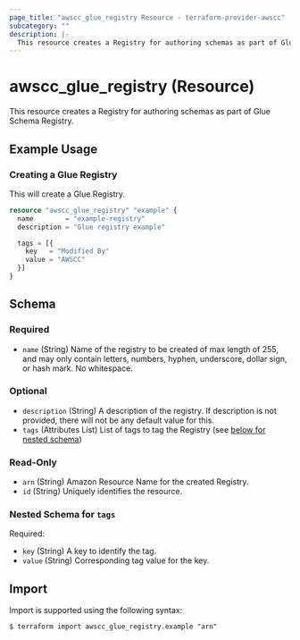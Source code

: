 ```yaml
---
page_title: "awscc_glue_registry Resource - terraform-provider-awscc"
subcategory: ""
description: |-
  This resource creates a Registry for authoring schemas as part of Glue Schema Registry.
---
```


# awscc_glue_registry (Resource)

This resource creates a Registry for authoring schemas as part of Glue Schema Registry.

## Example Usage

### Creating a Glue Registry
This will create a Glue Registry.
```terraform
resource "awscc_glue_registry" "example" {
  name        = "example-registry"
  description = "Glue registry example"

  tags = [{
    key   = "Modified By"
    value = "AWSCC"
  }]
}
```


<!-- schema generated by tfplugindocs -->
## Schema

### Required

- `name` (String) Name of the registry to be created of max length of 255, and may only contain letters, numbers, hyphen, underscore, dollar sign, or hash mark.  No whitespace.

### Optional

- `description` (String) A description of the registry. If description is not provided, there will not be any default value for this.
- `tags` (Attributes List) List of tags to tag the Registry (see [below for nested schema](#nestedatt--tags))

### Read-Only

- `arn` (String) Amazon Resource Name for the created Registry.
- `id` (String) Uniquely identifies the resource.

<a id="nestedatt--tags"></a>
### Nested Schema for `tags`

Required:

- `key` (String) A key to identify the tag.
- `value` (String) Corresponding tag value for the key.

## Import

Import is supported using the following syntax:

```shell
$ terraform import awscc_glue_registry.example "arn"
```